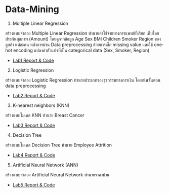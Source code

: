 # Data-Mining

1. Multiple Linear Regression
   
สร้างแบบจำลอง Multiple Linear Regression ทำนายค่าใช้จ่ายทางการแพทย์ที่เรียก
เก็บโดยประกันสุขภาพ (Amount) โดยดูจากข้อมูล Age Sex BMI Children Smoker Region ของลูกค้า
แต่ละคน หลังการผ่าน Data preprocessing ด้วยการเช็ก missing value และใช้ one-hot encoding
แปลงค่าตัวแปรที่เป็น categorical data (Sex, Smoker, Region)
- [Lab1 Report & Code](https://github.com/Nippypipo/Data-Mining/blob/main/Lab1_report_DM_Nipun_Angkavichai.pdf)

2. Logistic Regression

สร้างแบบจำลอง Logistic Regression ทำนายประเภทของธุรกรรมทางการเงิน โดยเน้นขั้นตอน data preprocessing
- [Lab2 Report & Code](https://github.com/Nippypipo/Data-Mining/blob/main/Lab2_report_DM_Nipun_Angkavichai.pdf)

3. K-nearest neighbors (KNN)

สร้างแบบโมเดล KNN ทำนาย Breast Cancer
- [Lab3 Report & Code](https://github.com/Nippypipo/Data-Mining/blob/main/KNN_Nipun_Angkavichai.pdf)

4. Decision Tree
   
สร้างแบบโมเดล Decision Tree ทำนาย Employee Attrition
- [Lab4 Report & Code](https://github.com/Nippypipo/Data-Mining/blob/main/ASS1_Nipun_Angkavichai.pdf)

5. Artificial Neural Network (ANN)
   
สร้างแบบจำลอง Artificial Neural Network ทำนายราคาบ้าน
- [Lab5 Report & Code](https://github.com/Nippypipo/Data-Mining/blob/main/ASS3_ANN_Nipun_Angkavichai.pdf)

